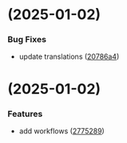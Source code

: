 # [](https://github.com/netcookies/Neta-Vehicle/compare/v1.7.0...v) (2025-01-02)


### Bug Fixes

* update translations ([20786a4](https://github.com/netcookies/Neta-Vehicle/commit/20786a4be03a123a316eb211b09997f60d776374))



#  (2025-01-02)


### Features

* add workflows ([2775289](https://github.com/netcookies/Neta-Vehicle/commit/2775289943af8c437361c6d03cca77fd3d96ec6e))



